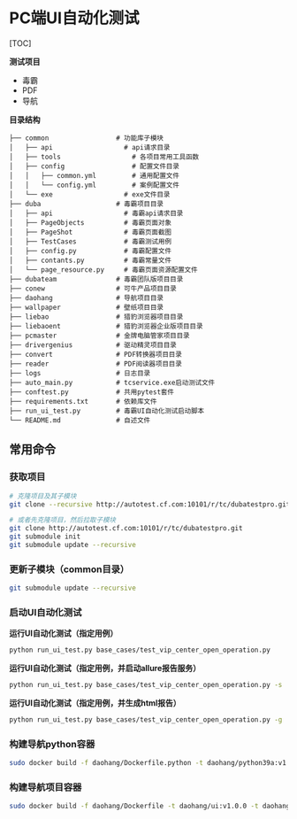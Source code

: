 # PC端UI自动化测试

[TOC]

**测试项目**

- 毒霸
- PDF
- 导航

**目录结构**

```text
├── common                 # 功能库子模块
│   ├── api                  # api请求目录
│   ├── tools                  # 各项目常用工具函数
│   ├── config                 # 配置文件目录
│   │   ├── common.yml         # 通用配置文件
│   │   └── config.yml         # 案例配置文件
│   └── exe                  # exe文件目录
├── duba                   # 毒霸项目目录
│   ├── api                  # 毒霸api请求目录
│   ├── PageObjects          # 毒霸页面对象
│   ├── PageShot             # 毒霸页面截图
│   ├── TestCases            # 毒霸测试用例
│   ├── config.py            # 毒霸配置文件
│   ├── contants.py          # 毒霸常量文件
│   └── page_resource.py     # 毒霸页面资源配置文件
├── dubateam               # 毒霸团队版项目目录
├── conew                  # 可牛产品项目目录
├── daohang                # 导航项目目录
├── wallpaper              # 壁纸项目目录
├── liebao                 # 猎豹浏览器项目目录
├── liebaoent              # 猎豹浏览器企业版项目目录
├── pcmaster               # 金牌电脑管家项目目录
├── drivergenius           # 驱动精灵项目目录
├── convert                # PDF转换器项目目录
├── reader                 # PDF阅读器项目目录
├── logs                   # 日志目录
├── auto_main.py           # tcservice.exe启动测试文件
├── conftest.py            # 共用pytest套件
├── requirements.txt       # 依赖库文件
├── run_ui_test.py         # 毒霸UI自动化测试启动脚本
└── README.md              # 自述文件
```

## 常用命令

### 获取项目

```bash
# 克隆项目及其子模块
git clone --recursive http://autotest.cf.com:10101/r/tc/dubatestpro.git

# 或者先克隆项目，然后拉取子模块
git clone http://autotest.cf.com:10101/r/tc/dubatestpro.git
git submodule init
git submodule update --recursive
```

### 更新子模块（common目录）

```bash
git submodule update --recursive
```

### 启动UI自动化测试

**运行UI自动化测试（指定用例）**

```bash
python run_ui_test.py base_cases/test_vip_center_open_operation.py
```

**运行UI自动化测试（指定用例，并启动allure报告服务）**
```bash
python run_ui_test.py base_cases/test_vip_center_open_operation.py -s
```

**运行UI自动化测试（指定用例，并生成html报告）**
```bash
python run_ui_test.py base_cases/test_vip_center_open_operation.py -g
```

### 构建导航python容器

```bash
sudo docker build -f daohang/Dockerfile.python -t daohang/python39a:v1.0.0 -t daohang/python39a:latest .
```

### 构建导航项目容器

```bash
sudo docker build -f daohang/Dockerfile -t daohang/ui:v1.0.0 -t daohang/ui:latest .
```

